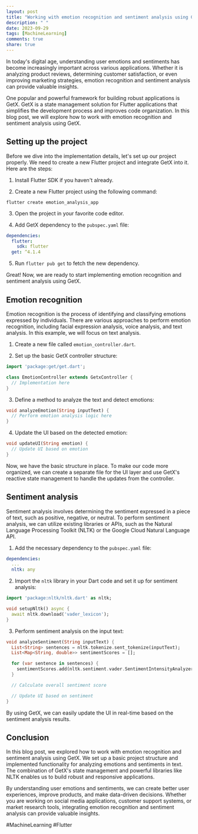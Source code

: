```yaml
---
layout: post
title: "Working with emotion recognition and sentiment analysis using GetX"
description: " "
date: 2023-09-29
tags: [MachineLearning]
comments: true
share: true
---
```


In today's digital age, understanding user emotions and sentiments has become increasingly important across various applications. Whether it is analyzing product reviews, determining customer satisfaction, or even improving marketing strategies, emotion recognition and sentiment analysis can provide valuable insights.

One popular and powerful framework for building robust applications is GetX. GetX is a state management solution for Flutter applications that simplifies the development process and improves code organization. In this blog post, we will explore how to work with emotion recognition and sentiment analysis using GetX.

## Setting up the project

Before we dive into the implementation details, let's set up our project properly. We need to create a new Flutter project and integrate GetX into it. Here are the steps:

1. Install Flutter SDK if you haven't already.

2. Create a new Flutter project using the following command:
```shell
flutter create emotion_analysis_app
```

3. Open the project in your favorite code editor.

4. Add GetX dependency to the `pubspec.yaml` file:
```yaml
dependencies:
  flutter:
    sdk: flutter
  get: ^4.1.4
```

5. Run `flutter pub get` to fetch the new dependency.

Great! Now, we are ready to start implementing emotion recognition and sentiment analysis using GetX.

## Emotion recognition

Emotion recognition is the process of identifying and classifying emotions expressed by individuals. There are various approaches to perform emotion recognition, including facial expression analysis, voice analysis, and text analysis. In this example, we will focus on text analysis.

1. Create a new file called `emotion_controller.dart`.

2. Set up the basic GetX controller structure:
```dart
import 'package:get/get.dart';

class EmotionController extends GetxController {
  // Implementation here
}
```

3. Define a method to analyze the text and detect emotions:
```dart
void analyzeEmotion(String inputText) {
  // Perform emotion analysis logic here
}
```

4. Update the UI based on the detected emotion:
```dart
void updateUI(String emotion) {
  // Update UI based on emotion
}
```

Now, we have the basic structure in place. To make our code more organized, we can create a separate file for the UI layer and use GetX's reactive state management to handle the updates from the controller.

## Sentiment analysis

Sentiment analysis involves determining the sentiment expressed in a piece of text, such as positive, negative, or neutral. To perform sentiment analysis, we can utilize existing libraries or APIs, such as the Natural Language Processing Toolkit (NLTK) or the Google Cloud Natural Language API.

1. Add the necessary dependency to the `pubspec.yaml` file:
```yaml
dependencies:
  ...
  nltk: any
```

2. Import the `nltk` library in your Dart code and set it up for sentiment analysis:
```dart
import 'package:nltk/nltk.dart' as nltk;

void setupNltk() async {
  await nltk.download('vader_lexicon');
}
```

3. Perform sentiment analysis on the input text:
```dart
void analyzeSentiment(String inputText) {
  List<String> sentences = nltk.tokenize.sent_tokenize(inputText);
  List<Map<String, double>> sentimentScores = [];

  for (var sentence in sentences) {
    sentimentScores.add(nltk.sentiment.vader.SentimentIntensityAnalyzer().scoreValence(sentence));
  }

  // Calculate overall sentiment score

  // Update UI based on sentiment
}
```

By using GetX, we can easily update the UI in real-time based on the sentiment analysis results.

## Conclusion

In this blog post, we explored how to work with emotion recognition and sentiment analysis using GetX. We set up a basic project structure and implemented functionality for analyzing emotions and sentiments in text. The combination of GetX's state management and powerful libraries like NLTK enables us to build robust and responsive applications.

By understanding user emotions and sentiments, we can create better user experiences, improve products, and make data-driven decisions. Whether you are working on social media applications, customer support systems, or market research tools, integrating emotion recognition and sentiment analysis can provide valuable insights.

#MachineLearning #Flutter